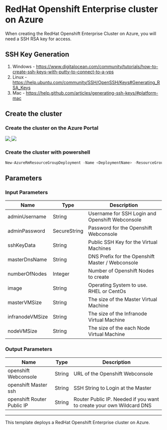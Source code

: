 # RedHat Openshift Enterprise cluster on Azure

When creating the RedHat Openshift Enterprise Cluster on Azure, you will need a SSH RSA key for access. 

## SSH Key Generation

1. Windows - https://www.digitalocean.com/community/tutorials/how-to-create-ssh-keys-with-putty-to-connect-to-a-vps
2. Linux - https://help.ubuntu.com/community/SSH/OpenSSH/Keys#Generating_RSA_Keys
3. Mac - https://help.github.com/articles/generating-ssh-keys/#platform-mac

## Create the cluster
### Create the cluster on the Azure Portal

<a href="https://portal.azure.com/#create/Microsoft.Template/uri/https%3A%2F%2Fraw.githubusercontent.com%2Fglennswest%2Fazure-openshift%2Fmaster%2Fazuredeploy.json" target="_blank">
    <img src="http://azuredeploy.net/deploybutton.png"/>
</a>
<a href="http://armviz.io/#/?load=https%3A%2F%2Fraw.githubusercontent.com%2Fglennswest%2Fazure-openshift%2Fmaster%2Fazuredeploy.json" target="_blank">
    <img src="http://armviz.io/visualizebutton.png"/>
</a>

### Create the cluster with powershell

```powershell
New-AzureRmResourceGroupDeployment -Name <DeploymentName> -ResourceGroupName <RessourceGroupName> -TemplateUri https://raw.githubusercontent.com/glennswest/azure-openshift/master/azuredeploy.json
```



## Parameters
### Input Parameters

| Name| Type           | Description |
| ------------- | ------------- | ------------- |
| adminUsername  | String       | Username for SSH Login and Openshift Webconsole |
|  adminPassword | SecureString | Password for the Openshift Webconsole |
| sshKeyData     | String       | Public SSH Key for the Virtual Machines |
| masterDnsName  | String       | DNS Prefix for the Openshift Master / Webconsole | 
| numberOfNodes  | Integer      | Number of Openshift Nodes to create |
| image | String | Operating System to use. RHEL or CentOs |
| masterVMSize | String | The size of the Master Virtual Machine |
| infranodeVMSize| String | The size of the Infranode Virtual Machine |
| nodeVMSize| String | The size of the each Node Virtual Machine |

### Output Parameters

| Name| Type           | Description |
| ------------- | ------------- | ------------- |
| openshift Webconsole | String       | URL of the Openshift Webconsole |
| openshift Master ssh |String | SSH String to Login at the Master |
| openshift Router Public IP | String       | Router Public IP. Needed if you want to create your own Wildcard DNS |

------

This template deploys a RedHat Openshift Enterprise cluster on Azure.
